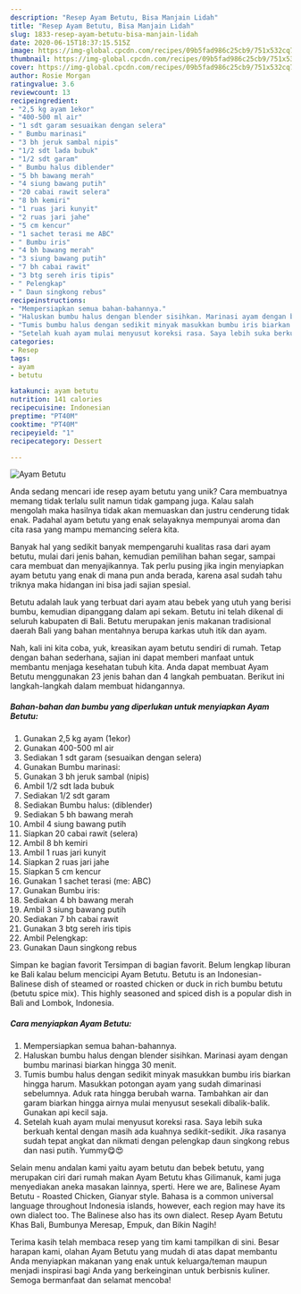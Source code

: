 ```yaml
---
description: "Resep Ayam Betutu, Bisa Manjain Lidah"
title: "Resep Ayam Betutu, Bisa Manjain Lidah"
slug: 1833-resep-ayam-betutu-bisa-manjain-lidah
date: 2020-06-15T18:37:15.515Z
image: https://img-global.cpcdn.com/recipes/09b5fad986c25cb9/751x532cq70/ayam-betutu-foto-resep-utama.jpg
thumbnail: https://img-global.cpcdn.com/recipes/09b5fad986c25cb9/751x532cq70/ayam-betutu-foto-resep-utama.jpg
cover: https://img-global.cpcdn.com/recipes/09b5fad986c25cb9/751x532cq70/ayam-betutu-foto-resep-utama.jpg
author: Rosie Morgan
ratingvalue: 3.6
reviewcount: 13
recipeingredient:
- "2,5 kg ayam 1ekor"
- "400-500 ml air"
- "1 sdt garam sesuaikan dengan selera"
- " Bumbu marinasi"
- "3 bh jeruk sambal nipis"
- "1/2 sdt lada bubuk"
- "1/2 sdt garam"
- " Bumbu halus diblender"
- "5 bh bawang merah"
- "4 siung bawang putih"
- "20 cabai rawit selera"
- "8 bh kemiri"
- "1 ruas jari kunyit"
- "2 ruas jari jahe"
- "5 cm kencur"
- "1 sachet terasi me ABC"
- " Bumbu iris"
- "4 bh bawang merah"
- "3 siung bawang putih"
- "7 bh cabai rawit"
- "3 btg sereh iris tipis"
- " Pelengkap"
- " Daun singkong rebus"
recipeinstructions:
- "Mempersiapkan semua bahan-bahannya."
- "Haluskan bumbu halus dengan blender sisihkan. Marinasi ayam dengan bumbu marinasi biarkan hingga 30 menit."
- "Tumis bumbu halus dengan sedikit minyak masukkan bumbu iris biarkan hingga harum. Masukkan potongan ayam yang sudah dimarinasi sebelumnya. Aduk rata hingga berubah warna. Tambahkan air dan garam biarkan hingga airnya mulai menyusut sesekali dibalik-balik. Gunakan api kecil saja."
- "Setelah kuah ayam mulai menyusut koreksi rasa. Saya lebih suka berkuah kental dengan masih ada kuahnya sedikit-sedikit. Jika rasanya sudah tepat angkat dan nikmati dengan pelengkap daun singkong rebus dan nasi putih. Yummy😋😍"
categories:
- Resep
tags:
- ayam
- betutu

katakunci: ayam betutu 
nutrition: 141 calories
recipecuisine: Indonesian
preptime: "PT40M"
cooktime: "PT40M"
recipeyield: "1"
recipecategory: Dessert

---
```



![Ayam Betutu](https://img-global.cpcdn.com/recipes/09b5fad986c25cb9/751x532cq70/ayam-betutu-foto-resep-utama.jpg)

Anda sedang mencari ide resep ayam betutu yang unik? Cara membuatnya memang tidak terlalu sulit namun tidak gampang juga. Kalau salah mengolah maka hasilnya tidak akan memuaskan dan justru cenderung tidak enak. Padahal ayam betutu yang enak selayaknya mempunyai aroma dan cita rasa yang mampu memancing selera kita.

Banyak hal yang sedikit banyak mempengaruhi kualitas rasa dari ayam betutu, mulai dari jenis bahan, kemudian pemilihan bahan segar, sampai cara membuat dan menyajikannya. Tak perlu pusing jika ingin menyiapkan ayam betutu yang enak di mana pun anda berada, karena asal sudah tahu triknya maka hidangan ini bisa jadi sajian spesial.

Betutu adalah lauk yang terbuat dari ayam atau bebek yang utuh yang berisi bumbu, kemudian dipanggang dalam api sekam. Betutu ini telah dikenal di seluruh kabupaten di Bali. Betutu merupakan jenis makanan tradisional daerah Bali yang bahan mentahnya berupa karkas utuh itik dan ayam.


Nah, kali ini kita coba, yuk, kreasikan ayam betutu sendiri di rumah. Tetap dengan bahan sederhana, sajian ini dapat memberi manfaat untuk membantu menjaga kesehatan tubuh kita. Anda dapat membuat Ayam Betutu menggunakan 23 jenis bahan dan 4 langkah pembuatan. Berikut ini langkah-langkah dalam membuat hidangannya.

<!--inarticleads1-->

##### Bahan-bahan dan bumbu yang diperlukan untuk menyiapkan Ayam Betutu:

1. Gunakan 2,5 kg ayam (1ekor)
1. Gunakan 400-500 ml air
1. Sediakan 1 sdt garam (sesuaikan dengan selera)
1. Gunakan  Bumbu marinasi:
1. Gunakan 3 bh jeruk sambal (nipis)
1. Ambil 1/2 sdt lada bubuk
1. Sediakan 1/2 sdt garam
1. Sediakan  Bumbu halus: (diblender)
1. Sediakan 5 bh bawang merah
1. Ambil 4 siung bawang putih
1. Siapkan 20 cabai rawit (selera)
1. Ambil 8 bh kemiri
1. Ambil 1 ruas jari kunyit
1. Siapkan 2 ruas jari jahe
1. Siapkan 5 cm kencur
1. Gunakan 1 sachet terasi (me: ABC)
1. Gunakan  Bumbu iris:
1. Sediakan 4 bh bawang merah
1. Ambil 3 siung bawang putih
1. Sediakan 7 bh cabai rawit
1. Gunakan 3 btg sereh iris tipis
1. Ambil  Pelengkap:
1. Gunakan  Daun singkong rebus


Simpan ke bagian favorit Tersimpan di bagian favorit. Belum lengkap liburan ke Bali kalau belum mencicipi Ayam Betutu. Betutu is an Indonesian-Balinese dish of steamed or roasted chicken or duck in rich bumbu betutu (betutu spice mix). This highly seasoned and spiced dish is a popular dish in Bali and Lombok, Indonesia. 

<!--inarticleads2-->

##### Cara menyiapkan Ayam Betutu:

1. Mempersiapkan semua bahan-bahannya.
1. Haluskan bumbu halus dengan blender sisihkan. Marinasi ayam dengan bumbu marinasi biarkan hingga 30 menit.
1. Tumis bumbu halus dengan sedikit minyak masukkan bumbu iris biarkan hingga harum. Masukkan potongan ayam yang sudah dimarinasi sebelumnya. Aduk rata hingga berubah warna. Tambahkan air dan garam biarkan hingga airnya mulai menyusut sesekali dibalik-balik. Gunakan api kecil saja.
1. Setelah kuah ayam mulai menyusut koreksi rasa. Saya lebih suka berkuah kental dengan masih ada kuahnya sedikit-sedikit. Jika rasanya sudah tepat angkat dan nikmati dengan pelengkap daun singkong rebus dan nasi putih. Yummy😋😍


Selain menu andalan kami yaitu ayam betutu dan bebek betutu, yang merupakan ciri dari rumah makan Ayam Betutu khas Gilimanuk, kami juga menyediakan aneka masakan lainnya, sperti. Here we are, Balinese Ayam Betutu - Roasted Chicken, Gianyar style. Bahasa is a common universal language throughout Indonesia islands, however, each region may have its own dialect too. The Balinese also has its own dialect. Resep Ayam Betutu Khas Bali, Bumbunya Meresap, Empuk, dan Bikin Nagih! 

Terima kasih telah membaca resep yang tim kami tampilkan di sini. Besar harapan kami, olahan Ayam Betutu yang mudah di atas dapat membantu Anda menyiapkan makanan yang enak untuk keluarga/teman maupun menjadi inspirasi bagi Anda yang berkeinginan untuk berbisnis kuliner. Semoga bermanfaat dan selamat mencoba!
